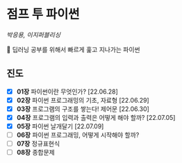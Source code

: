 # 점프 투 파이썬
*박응용, 이지퍼블리싱*

🐍 딥러닝 공부를 위해서 빠르게 훑고 지나가는 파이썬
## 진도
- [x]  **01장** 파이썬이란 무엇인가? [22.06.28]
- [x]  **02장** 파이썬 프로그래밍의 기초, 자료형 [22.06.29]
- [x]  **03장** 프로그램의 구조를 쌓는다! 제어문 [22.06.30]
- [x]  **04장** 프로그램의 입력과 출력은 어떻게 해야 할까? [22.07.05]
- [x]  **05장** 파이썬 날개달기 [22.07.09]
- [ ]  **06장** 파이썬 프로그래밍, 어떻게 시작해야 할까?
- [ ]  **07장** 정규표현식
- [ ]  **08장** 종합문제